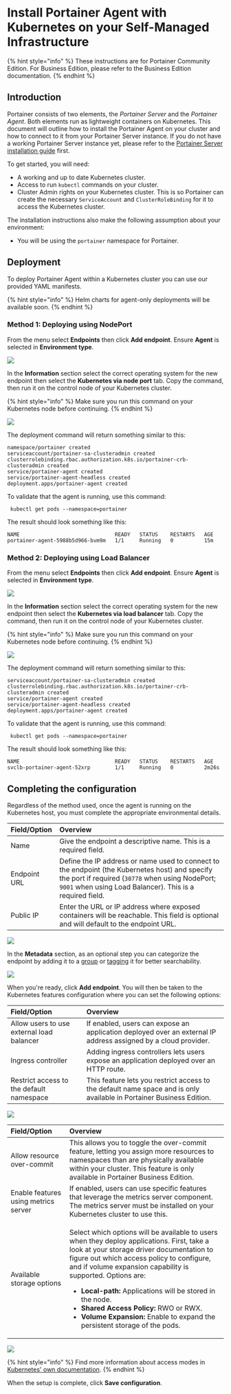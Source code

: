 # Install Portainer Agent with Kubernetes on your Self-Managed Infrastructure

{% hint style="info" %}
These instructions are for Portainer Community Edition. For Business Edition, please refer to the Business Edition documentation.
{% endhint %}

## Introduction

Portainer consists of two elements, the _Portainer Server_ and the _Portainer Agent_. Both elements run as lightweight containers on Kubernetes. This document will outline how to install the Portainer Agent on your cluster and how to connect to it from your Portainer Server instance. If you do not have a working Portainer Server instance yet, please refer to the [Portainer Server installation guide](../../server/kubernetes/baremetal.md) first.

To get started, you will need:

* A working and up to date Kubernetes cluster.
* Access to run `kubectl` commands on your cluster.
* Cluster Admin rights on your Kubernetes cluster. This is so Portainer can create the necessary `ServiceAccount` and `ClusterRoleBinding` for it to access the Kubernetes cluster.

The installation instructions also make the following assumption about your environment:

* You will be using the `portainer` namespace for Portainer.

## Deployment

To deploy Portainer Agent within a Kubernetes cluster you can use our provided YAML manifests.

{% hint style="info" %}
Helm charts for agent-only deployments will be available soon.
{% endhint %}

### Method 1: Deploying using NodePort

From the menu select **Endpoints** then click **Add endpoint**. Ensure **Agent** is selected in **Environment type**.

![](../../../../.gitbook/assets/install-agent-swarm-linux-1.gif)

In the **Information** section select the correct operating system for the new endpoint then select the **Kubernetes via node port** tab. Copy the command, then run it on the control node of your Kubernetes cluster. 

{% hint style="info" %}
Make sure you run this command on your Kubernetes node before continuing.
{% endhint %}

![](../../../../.gitbook/assets/endpoints-add-k8s-2.png)

The deployment command will return something similar to this:

```text
namespace/portainer created
serviceaccount/portainer-sa-clusteradmin created
clusterrolebinding.rbac.authorization.k8s.io/portainer-crb-clusteradmin created
service/portainer-agent created
service/portainer-agent-headless created
deployment.apps/portainer-agent created
```

To validate that the agent is running, use this command:

```text
 kubectl get pods --namespace=portainer
```

The result should look something like this:

```text
NAME                               READY   STATUS    RESTARTS   AGE
portainer-agent-5988b5d966-bvm9m   1/1     Running   0          15m
```

### Method 2: Deploying using Load Balancer

From the menu select **Endpoints** then click **Add endpoint**. Ensure **Agent** is selected in **Environment type**.

![](../../../../.gitbook/assets/install-agent-swarm-linux-1.gif)

In the **Information** section select the correct operating system for the new endpoint then select the **Kubernetes via load balancer** tab. Copy the command, then run it on the control node of your Kubernetes cluster. 

{% hint style="info" %}
Make sure you run this command on your Kubernetes node before continuing.
{% endhint %}

![](../../../../.gitbook/assets/endpoints-add-k8s-3.png)

The deployment command will return something similar to this:

```text
serviceaccount/portainer-sa-clusteradmin created
clusterrolebinding.rbac.authorization.k8s.io/portainer-crb-clusteradmin created
service/portainer-agent created
service/portainer-agent-headless created
deployment.apps/portainer-agent created
```

To validate that the agent is running, use this command:

```text
 kubectl get pods --namespace=portainer
```

The result should look something like this:

```text
NAME                               READY   STATUS    RESTARTS   AGE
svclb-portainer-agent-52xrp        1/1     Running   0          2m26s
```

## Completing the configuration

Regardless of the method used, once the agent is running on the Kubernetes host, you must complete the appropriate environmental details.

| Field/Option | Overview |
| :--- | :--- |
| Name | Give the endpoint a descriptive name. This is a required field. |
| Endpoint URL | Define the IP address or name used to connect to the endpoint \(the Kubernetes host\) and specify the port if required \(`30778` when using NodePort; `9001` when using Load Balancer\). This is a required field. |
| Public IP | Enter the URL or IP address where exposed containers will be reachable. This field is optional and will default to the endpoint URL. |

![](../../../../.gitbook/assets/install-agent-swarm-linux-3.png)

In the **Metadata** section, as an optional step you can categorize the endpoint by adding it to a [group](../../../../admin/endpoints/groups.md) or  [tagging](../../../../admin/endpoints/tags.md) it for better searchability.

![](../../../../.gitbook/assets/install-agent-swarm-linux-4.png)

When you're ready, click **Add endpoint**. You will then be taken to the Kubernetes features configuration where you can set the following options:

| Field/Option | Overview |
| :--- | :--- |
| Allow users to use external load balancer | If enabled, users can expose an application deployed over an external IP address assigned by a cloud provider. |
| Ingress controller | Adding ingress controllers lets users expose an application deployed over an HTTP route. |
| Restrict access to the default namespace | This feature lets you restrict access to the default name space and is only available in Portainer Business Edition. |

![](../../../../.gitbook/assets/install-agent-k8s-6.png)

<table>
  <thead>
    <tr>
      <th style="text-align:left">Field/Option</th>
      <th style="text-align:left">Overview</th>
    </tr>
  </thead>
  <tbody>
    <tr>
      <td style="text-align:left">Allow resource over-commit</td>
      <td style="text-align:left">This allows you to toggle the over-commit feature, letting you assign
        more resources to namespaces than are physically available within your
        cluster. This feature is only available in Portainer Business Edition.</td>
    </tr>
    <tr>
      <td style="text-align:left">Enable features using metrics server</td>
      <td style="text-align:left">If enabled, users can use specific features that leverage the metrics
        server component. The metrics server must be installed on your Kubernetes
        cluster to use this.</td>
    </tr>
    <tr>
      <td style="text-align:left">Available storage options</td>
      <td style="text-align:left">
        <p>Select which options will be available to users when they deploy applications.
          First, take a look at your storage driver documentation to figure out which
          access policy to configure, and if volume expansion capability is supported.
          Options are:</p>
        <p></p>
        <ul>
          <li><b>Local-path:</b> Applications will be stored in the node.</li>
          <li><b>Shared Access Policy:</b> RWO or RWX.</li>
          <li><b>Volume Expansion:</b> Enable to expand the persistent storage of the
            pods.</li>
        </ul>
      </td>
    </tr>
  </tbody>
</table>

![](../../../../.gitbook/assets/install-agent-k8s-7.png)

{% hint style="info" %}
Find more information about access modes in [Kubernetes' own documentation](https://kubernetes.io/docs/concepts/storage/persistent-volumes/#access-modes).
{% endhint %}

When the setup is complete, click **Save configuration**. 

